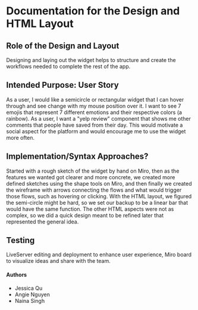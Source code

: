 # Documentation for the Design and HTML Layout
## Role of the Design and Layout

Designing and laying out the widget helps to structure and create the workflows needed to complete the rest of the app.

## Intended Purpose: User Story

As a user, I would like a semicircle or rectangular widget that I can hover through and see change with my mouse position over it. I want to see 7 emojis that represent 7 different emotions and their respective colors (a rainbow).
As a user, I want a "yelp review" component that shows me other comments that people have saved from their day. This would motivate a social aspect for the platform and would encourage me to use the widget more often. 

## Implementation/Syntax Approaches?

Started with a rough sketch of the widget by hand on Miro, then as the features we wanted got clearer and more concrete, we created more defined sketches using the shape tools on Miro, and then finally we created the wireframe with arrows connecting the flows and what would trigger those flows, such as hovering or clicking. With the HTML layout, we figured the semi-circle might be hard, so we set our backup to be a linear bar that would have the same function. The other HTML aspects were not as complex, so we did a quick design meant to be refined later that represented the general idea.

## Testing

LiveServer editing and deployment to enhance user experience, Miro board to visualize ideas and share with the team.

#### Authors

-   Jessica Qu
-   Angie Nguyen
-   Naina Singh